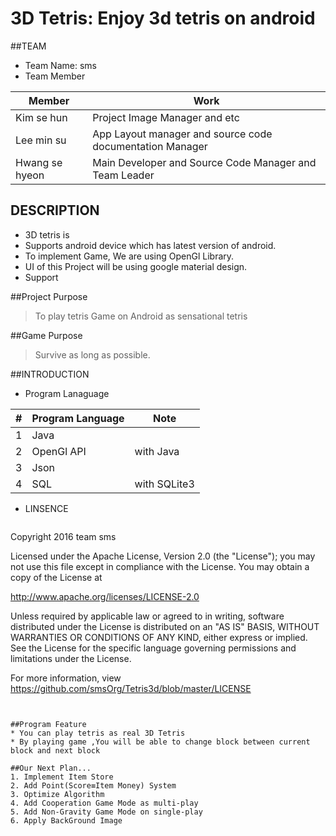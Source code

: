 3D Tetris: Enjoy 3d tetris on android
===============================================================
##TEAM
  * Team Name: sms
  * Team Member
  
  | Member          | Work                                                     |
  |-----------------|----------------------------------------------------------|
  | Kim se hun      | Project Image Manager and etc                            |
  | Lee min su      | App Layout manager and source code documentation Manager |
  | Hwang se hyeon  | Main Developer and Source Code Manager and Team Leader   |
  
  
## DESCRIPTION
* 3D tetris is 
* Supports android device which has latest version of android.
* To implement Game, We are using OpenGl Library.
* UI of this Project will be using google material design.
* Support 

##Project Purpose
> To play tetris Game on Android as sensational tetris 

##Game Purpose
> Survive as long as possible.

##INTRODUCTION
 * Program Lanaguage
 
  | #     | Program Language | Note                 |
  |-------|------------------|----------------------|
  | 1     | Java             |                      |
  | 2     | OpenGl API       | with Java            |
  | 3     | Json             |                      |
  | 4     | SQL              | with SQLite3         |
 
 * LINSENCE
    ```
Copyright 2016 team sms

Licensed under the Apache License, Version 2.0 (the "License");
you may not use this file except in compliance with the License.
You may obtain a copy of the License at

   http://www.apache.org/licenses/LICENSE-2.0

Unless required by applicable law or agreed to in writing, software
distributed under the License is distributed on an "AS IS" BASIS,
WITHOUT WARRANTIES OR CONDITIONS OF ANY KIND, either express or implied.
See the License for the specific language governing permissions and
limitations under the License.

For more information, view https://github.com/smsOrg/Tetris3d/blob/master/LICENSE
```
 

##Program Feature
* You can play tetris as real 3D Tetris
* By playing game ,You will be able to change block between current block and next block

##Our Next Plan...
1. Implement Item Store
2. Add Point(Score≡Item Money) System
3. Optimize Algorithm
4. Add Cooperation Game Mode as multi-play
5. Add Non-Gravity Game Mode on single-play
6. Apply BackGround Image
